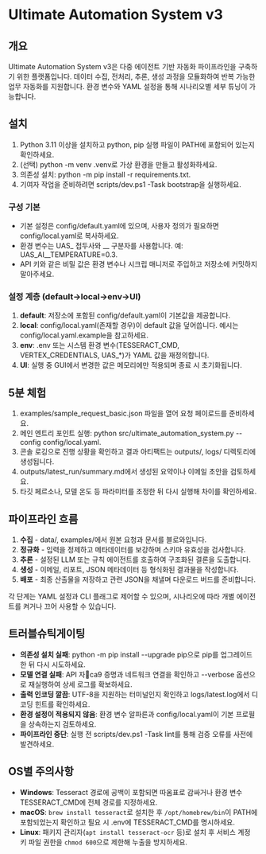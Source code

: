 # Ultimate Automation System v3

## 개요
Ultimate Automation System v3은 다중 에이전트 기반 자동화 파이프라인을 구축하기 위한 플랫폼입니다.
데이터 수집, 전처리, 추론, 생성 과정을 모듈화하여 반복 가능한 업무 자동화를 지원합니다.
환경 변수와 YAML 설정을 통해 시나리오별 세부 튜닝이 가능합니다.

## 설치
1. Python 3.11 이상을 설치하고 python, pip 실행 파일이 PATH에 포함되어 있는지 확인하세요.
2. (선택) python -m venv .venv로 가상 환경을 만들고 활성화하세요.
3. 의존성 설치: python -m pip install -r requirements.txt.
4. 기여자 작업을 준비하려면 scripts/dev.ps1 -Task bootstrap을 실행하세요.

### 구성 기본
- 기본 설정은 config/default.yaml에 있으며, 사용자 정의가 필요하면 config/local.yaml로 복사하세요.
- 환경 변수는 UAS_ 접두사와 __ 구분자를 사용합니다. 예: UAS_AI__TEMPERATURE=0.3.
- API 키와 같은 비밀 값은 환경 변수나 시크립 매니저로 주입하고 저장소에 커밋하지 말아주세요.

### 설정 계층 (default→local→env→UI)
1. **default**: 저장소에 포함된 config/default.yaml이 기본값을 제공합니다.
2. **local**: config/local.yaml(존재할 경우)이 default 값을 덮어씁니다. 예시는 config/local.yaml.example을 참고하세요.
3. **env**: .env 또는 시스템 환경 변수(TESSERACT_CMD, VERTEX_CREDENTIALS, UAS_*)가 YAML 값을 재정의합니다.
4. **UI**: 실행 중 GUI에서 변경한 값은 메모리에만 적용되며 종료 시 초기화됩니다.

## 5분 체험
1. examples/sample_request_basic.json 파일을 열어 요청 페이로드를 준비하세요.
2. 메인 엔트리 포인트 실행: python src/ultimate_automation_system.py --config config/local.yaml.
3. 콘솔 로깅으로 진행 상황을 확인하고 결과 아티팩트는 outputs/, logs/ 디렉토리에 생성됩니다.
4. outputs/latest_run/summary.md에서 생성된 요약이나 이메일 초안을 검토하세요.
5. 타깃 페르소나, 모델 온도 등 파라미터를 조정한 뒤 다시 실행해 차이를 확인하세요.

## 파이프라인 흐름
1. **수집** - data/, examples/에서 원본 요청과 문서를 블로와입니다.
2. **정규화** - 입력을 정제하고 메타데이터를 보강하며 스키마 유효성을 검사합니다.
3. **추론** - 설정된 LLM 또는 규칙 에이전트를 호출하여 구조화된 결론을 도출합니다.
4. **생성** - 이메일, 리포트, JSON 메타데이터 등 형식화된 결과물을 작성합니다.
5. **배포** - 최종 산출물을 저장하고 관련 JSON을 채낼며 다운로드 버드를 준비합니다.

각 단계는 YAML 설정과 CLI 플래그로 제어할 수 있으며, 시나리오에 따라 개별 에이전트를 켜거나 끄어 사용할 수 있습니다.

## 트러블슈틱게이팅
- **의존성 설치 실패**: python -m pip install --upgrade pip으로 pip를 업그레이드한 뒤 다시 시도하세요.
- **모델 연결 실패**: API 자ca9 증명과 네트워크 연결을 확인하고 --verbose 옵션으로 재실행하여 상세 로그를 확보하세요.
- **출력 인코딩 깔끔**: UTF-8을 지원하는 터미널인지 확인하고 logs/latest.log에서 디코딩 힌트를 확인하세요.
- **환경 설정이 적용되지 않음**: 환경 변수 알파른과 config/local.yaml이 기본 프로필을 상속하는지 검토하세요.
- **파이프라인 중단**: 실행 전 scripts/dev.ps1 -Task lint를 통해 검증 오류를 사전에 발견하세요.

## OS별 주의사항
- **Windows**: Tesseract 경로에 공백이 포함되면 따옴표로 감싸거나 환경 변수 TESSERACT_CMD에 전체 경로를 지정하세요.
- **macOS**: `brew install tesseract`로 설치한 후 `/opt/homebrew/bin`이 PATH에 포함되었는지 확인하고 필요 시 .env에 TESSERACT_CMD를 명시하세요.
- **Linux**: 패키지 관리자(`apt install tesseract-ocr` 등)로 설치 후 서비스 계정 키 파일 권한을 `chmod 600`으로 제한해 누출을 방지하세요.

